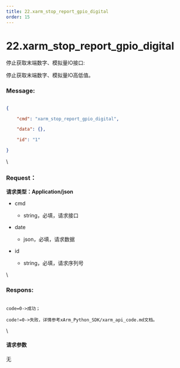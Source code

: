 ```yaml
---
title: 22.xarm_stop_report_gpio_digital
order: 15
---
```

# 22.xarm\_stop\_report\_gpio\_digital



 



停止获取末端数字、模拟量IO接口:

停止获取末端数字、模拟量IO高低值。



### Message:  



```json

{

    "cmd": "xarm_stop_report_gpio_digital",

    "data": {},

    "id": "1"

}

```



\





### Request：    



**请求类型：Application/json**



* cmd

  * string，必填，请求接口

* date

  * json，必填，请求数据

* id

  * string，必填，请求序列号



\





### Respons:     



```

code=0->成功；

code!=0->失败，详情参考xArm_Python_SDK/xarm_api_code.md文档。

```



\





#### 请求参数



无
